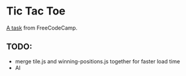 # Tic Tac Toe #

[A task](http://www.freecodecamp.com/challenges/zipline-build-a-tic-tac-toe-game) from FreeCodeCamp.

## TODO: ##
* merge tile.js and winning-positions.js together for faster load time
* AI
